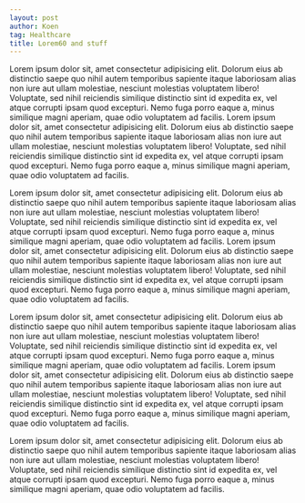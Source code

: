 ```yaml
---
layout: post
author: Koen
tag: Healthcare
title: Lorem60 and stuff
---
```

Lorem ipsum dolor sit, amet consectetur adipisicing elit. Dolorum eius ab distinctio saepe quo nihil autem temporibus sapiente itaque laboriosam alias non iure aut ullam molestiae, nesciunt molestias voluptatem libero! Voluptate, sed nihil reiciendis similique distinctio sint id expedita ex, vel atque corrupti ipsam quod excepturi. Nemo fuga porro eaque a, minus similique magni aperiam, quae odio voluptatem ad facilis.
Lorem ipsum dolor sit, amet consectetur adipisicing elit. Dolorum eius ab distinctio saepe quo nihil autem temporibus sapiente itaque laboriosam alias non iure aut ullam molestiae, nesciunt molestias voluptatem libero! Voluptate, sed nihil reiciendis similique distinctio sint id expedita ex, vel atque corrupti ipsam quod excepturi. Nemo fuga porro eaque a, minus similique magni aperiam, quae odio voluptatem ad facilis.

Lorem ipsum dolor sit, amet consectetur adipisicing elit. Dolorum eius ab distinctio saepe quo nihil autem temporibus sapiente itaque laboriosam alias non iure aut ullam molestiae, nesciunt molestias voluptatem libero! Voluptate, sed nihil reiciendis similique distinctio sint id expedita ex, vel atque corrupti ipsam quod excepturi. Nemo fuga porro eaque a, minus similique magni aperiam, quae odio voluptatem ad facilis.
Lorem ipsum dolor sit, amet consectetur adipisicing elit. Dolorum eius ab distinctio saepe quo nihil autem temporibus sapiente itaque laboriosam alias non iure aut ullam molestiae, nesciunt molestias voluptatem libero! Voluptate, sed nihil reiciendis similique distinctio sint id expedita ex, vel atque corrupti ipsam quod excepturi. Nemo fuga porro eaque a, minus similique magni aperiam, quae odio voluptatem ad facilis.

Lorem ipsum dolor sit, amet consectetur adipisicing elit. Dolorum eius ab distinctio saepe quo nihil autem temporibus sapiente itaque laboriosam alias non iure aut ullam molestiae, nesciunt molestias voluptatem libero! Voluptate, sed nihil reiciendis similique distinctio sint id expedita ex, vel atque corrupti ipsam quod excepturi. Nemo fuga porro eaque a, minus similique magni aperiam, quae odio voluptatem ad facilis.
Lorem ipsum dolor sit, amet consectetur adipisicing elit. Dolorum eius ab distinctio saepe quo nihil autem temporibus sapiente itaque laboriosam alias non iure aut ullam molestiae, nesciunt molestias voluptatem libero! Voluptate, sed nihil reiciendis similique distinctio sint id expedita ex, vel atque corrupti ipsam quod excepturi. Nemo fuga porro eaque a, minus similique magni aperiam, quae odio voluptatem ad facilis.

Lorem ipsum dolor sit, amet consectetur adipisicing elit. Dolorum eius ab distinctio saepe quo nihil autem temporibus sapiente itaque laboriosam alias non iure aut ullam molestiae, nesciunt molestias voluptatem libero! Voluptate, sed nihil reiciendis similique distinctio sint id expedita ex, vel atque corrupti ipsam quod excepturi. Nemo fuga porro eaque a, minus similique magni aperiam, quae odio voluptatem ad facilis.
